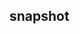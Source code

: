 ## snapshot

<!-- UTSCOMJSON.snapshot.description -->

<!-- UTSCOMJSON.snapshot.compatibility -->

<!-- UTSCOMJSON.snapshot.attribute -->

<!-- UTSCOMJSON.snapshot.event -->

<!-- UTSCOMJSON.snapshot.component_type -->

<!-- UTSCOMJSON.snapshot.children -->

<!-- UTSCOMJSON.snapshot.example -->

<!-- UTSCOMJSON.snapshot.reference -->

